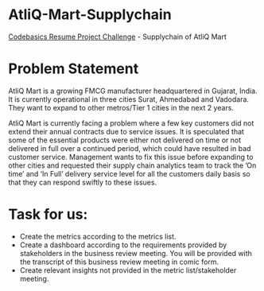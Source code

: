 # AtliQ-Mart-Supplychain
[Codebasics Resume Project Challenge](https://codebasics.io/challenge/codebasics-resume-project-challenge) - Supplychain of AtliQ Mart

# Problem Statement
AtliQ Mart is a growing FMCG manufacturer headquartered in Gujarat, India. It is currently operational in three cities Surat, Ahmedabad and Vadodara. They want to expand to other metros/Tier 1 cities in the next 2 years.

AtliQ Mart is currently facing a problem where a few key customers did not extend their annual contracts due to service issues. It is speculated that some of the essential products were either not delivered on time or not delivered in full over a continued period, which could have resulted in bad customer service. Management wants to fix this issue before expanding to other cities and requested their supply chain analytics team to track the ’On time’ and ‘In Full’ delivery service level for all the customers daily basis so that they can respond swiftly to these issues.

# Task for us:

  * Create the metrics according to the metrics list.
  * Create a dashboard according to the requirements provided by stakeholders in the business review meeting. You will be provided with the     transcript of this business review meeting in comic form.
  * Create relevant insights not provided in the metric list/stakeholder meeting.
